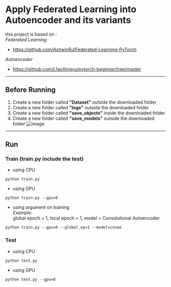 # Apply Federated Learning into Autoencoder and its variants

this project is based on :  
*Federated Learning*  
+ https://github.com/AshwinRJ/Federated-Learning-PyTorch  
  
*Autoencoder*  
+ https://github.com/L1aoXingyu/pytorch-beginner/tree/master    

---  
## Before Running  
1. Create a new folder called **"Dataset"** outside the downloaded folder  
2. Create a new folder called **"logs"** outside the downloaded folder  
3. Create a new folder called **"save_objects"** inside the downloaded folder  
4. Create a new folder called **"save_models"** outside the downloaded folder
![image](https://github.com/user-attachments/assets/bf822c39-64ac-4307-b7e5-de1071ed8988)  
  
---  
## Run  
### Train (train.py include the test)
+ using CPU
```  
python train.py
```  
+ using GPU 
```  
python train.py --gpu=0  
```  
+ using argument on training   
*Example*:  
global epoch = 1, local epoch = 1, model = Convolutional Autoencoder  
```
python train.py --gpu=0 --global_ep=1 --model=cnnae  
```

### Test
+ using CPU  
```  
python test.py
```  
+ using GPU  
```  
python test.py --gpu=0  
``` 
